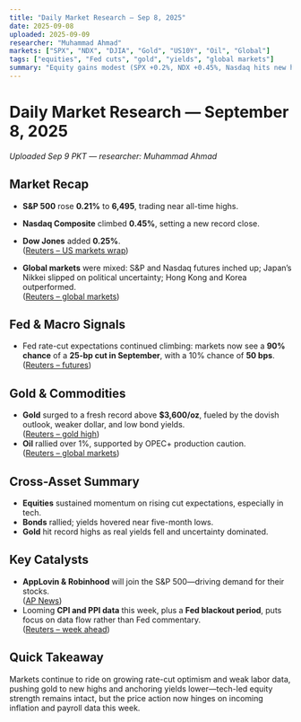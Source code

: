 ```yaml
---
title: "Daily Market Research — Sep 8, 2025"
date: 2025-09-08
uploaded: 2025-09-09
researcher: "Muhammad Ahmad"
markets: ["SPX", "NDX", "DJIA", "Gold", "US10Y", "Oil", "Global"]
tags: ["equities", "Fed cuts", "gold", "yields", "global markets"]
summary: "Equity gains modest (SPX +0.2%, NDX +0.45%, Nasdaq hits new high) amid rate-cut optimism; gold broke $3,600/oz as yields fell; global markets mixed ahead of key US data."
---
```

# Daily Market Research — September 8, 2025  
*Uploaded Sep 9 PKT — researcher: Muhammad Ahmad*

##  Market Recap
- **S&P 500** rose **0.21%** to **6,495**, trading near all-time highs.  
- **Nasdaq Composite** climbed **0.45%**, setting a new record close.  
- **Dow Jones** added **0.25%**.  
  ([Reuters – US markets wrap](https://www.reuters.com/business/sp-500-notches-record-high-close-markets-bet-rate-cuts-2025-09-08/))  

- **Global markets** were mixed: S&P and Nasdaq futures inched up; Japan’s Nikkei slipped on political uncertainty; Hong Kong and Korea outperformed.  
  ([Reuters – global markets](https://www.reuters.com/world/china/global-markets-wrapup-3-2025-09-08/))

## Fed & Macro Signals
- Fed rate-cut expectations continued climbing: markets now see a **90% chance** of a **25-bp cut in September**, with a 10% chance of **50 bps**.  
  ([Reuters – futures](https://www.reuters.com/business/wall-st-futures-edge-higher-rate-cut-optimism-after-previous-session-s-fall-2025-09-08/))

## Gold & Commodities
- **Gold** surged to a fresh record above **$3,600/oz**, fueled by the dovish outlook, weaker dollar, and low bond yields.  
  ([Reuters – gold high](https://www.reuters.com/world/india/gold-rallies-to-record-high-above-3600oz-as-fed-rate-cut-bets-firm-2025-09-08/))  
- **Oil** rallied over 1%, supported by OPEC+ production caution.  
  ([Reuters – global markets](https://www.reuters.com/world/china/global-markets-wrapup-3-2025-09-08/))

## Cross-Asset Summary
- **Equities** sustained momentum on rising cut expectations, especially in tech.  
- **Bonds** rallied; yields hovered near five-month lows.  
- **Gold** hit record highs as real yields fell and uncertainty dominated.

## Key Catalysts
- **AppLovin & Robinhood** will join the S&P 500—driving demand for their stocks.  
  ([AP News](https://www.apnews.com/article/21882df7033747452c5df1f947666191))  
- Looming **CPI and PPI data** this week, plus a **Fed blackout period**, puts focus on data flow rather than Fed commentary.  
  ([Reuters – week ahead](https://www.reuters.com/business/wall-st-week-ahead-inflation-data-looms-markets-stocks-hover-near-records-2025-09-05/))

## Quick Takeaway
Markets continue to ride on growing rate-cut optimism and weak labor data, pushing gold to new highs and anchoring yields lower—tech-led equity strength remains intact, but the price action now hinges on incoming inflation and payroll data this week.
